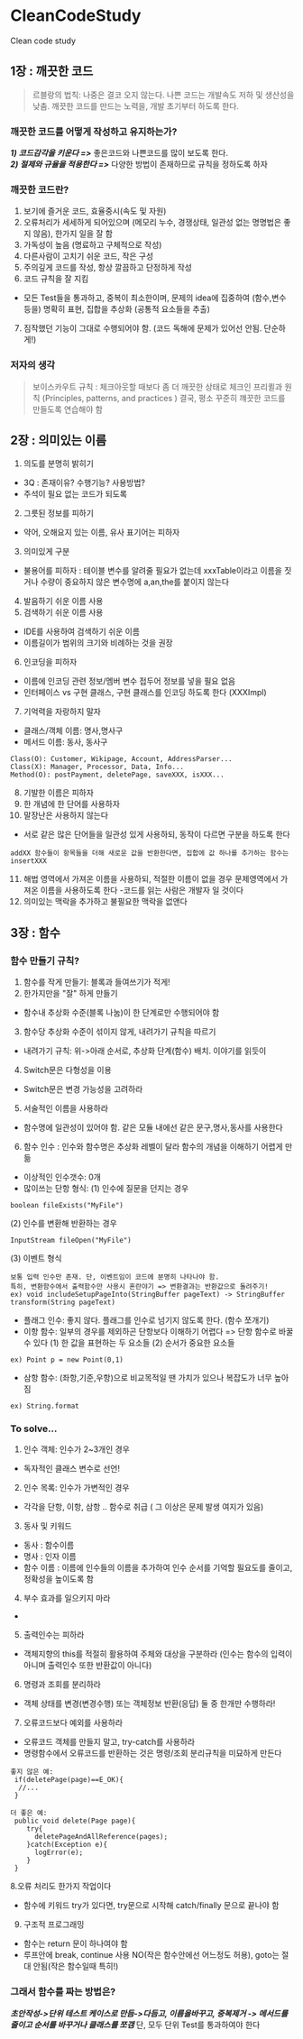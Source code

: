 # CleanCodeStudy
Clean code study
  
  
  
## 1장 : 깨끗한 코드

>르블랑의 법칙: 나중은 결코 오지 않는다.
나쁜 코드는 개발속도 저하 및 생산성을 낮춤. 
깨끗한 코드를 만드는 노력을, 개발 초기부터 하도록 한다.



### 깨끗한 코드를 어떻게 작성하고 유지하는가?
 ***1) 코드감각을 키운다 =>***  좋은코드와 나쁜코드를 많이 보도록 한다.\
 ***2) 절제와 규율을 적용한다 =>*** 다양한 방법이 존재하므로 규칙을 정하도록 하자

### 깨끗한 코드란?
1) 보기에 즐거운 코드, 효율중시(속도 및 자원)
2) 오류처리가 세세하게 되어있으며 (메모리 누수, 경쟁상태, 일관성 없는 명명법은 좋지 않음), 한가지 일을 잘 함
3) 가독성이 높음 (명료하고 구체적으로 작성)
4) 다른사람이 고치기 쉬운 코드, 작은 구성
5) 주의깊게 코드를 작성, 항상 깔끔하고 단정하게 작성
6) 코드 규칙을 잘 지킴
 - 모든 Test들을 통과하고, 중복이 최소한이며, 문제의 idea에 집중하여 (함수,변수 등을) 명확히 표현, 집합을 추상화 (공통적 요소들을 추출)
7) 짐작했던 기능이 그대로 수행되어야 함. (코드 독해에 문제가 있어선 안됨. 단순하게!)
 
### 저자의 생각
 >보이스카우트 규칙 : 체크아웃할 때보다 좀 더 깨끗한 상태로 체크인
 >프리퀼과 원칙 (Principles, patterns, and practices )
 결국, 평소 꾸준히 꺠끗한 코드를 만들도록 연습해야 함 
   
  
  
## 2장 : 의미있는 이름
1. 의도를 분명히 밝히기
 - 3Q : 존재이유? 수행기능? 사용방법?
 - 주석이 필요 없는 코드가 되도록
2. 그릇된 정보를 피하기
 - 약어, 오해요지 있는 이름, 유사 표기어는 피하자
3. 의미있게 구분
 - 불용어를 피하자 : 테이블 변수를 알려줄 필요가 없는데 xxxTable이라고 이름을 짓거나 수량이 중요하지 않은 변수명에 a,an,the를 붙이지 않는다
4. 발음하기 쉬운 이름 사용
5. 검색하기 쉬운 이름 사용
 - IDE를 사용하여 검색하기 쉬운 이름
 - 이름길이가 범위의 크기와 비례하는 것을 권장 
6. 인코딩을 피하자
 - 이름에 인코딩 관련 정보/멤버 변수 접두어 정보를 넣을 필요 없음
 - 인터페이스 vs 구현 클래스, 구현 클래스를 인코딩 하도록 한다 (XXXImpl)
7. 기억력을 자랑하지 말자
 - 클래스/객체 이름: 명사,명사구
 - 메서드 이름: 동사, 동사구
 ```
 Class(O): Customer, Wikipage, Account, AddressParser...
 Class(X): Manager, Processor, Data, Info...
 Method(O): postPayment, deletePage, saveXXX, isXXX...
 ```
8. 기발한 이름은 피하자
9. 한 개념에 한 단어를 사용하자
10. 말장난은 사용하지 않는다
 - 서로 같은 많은 단어들을 일관성 있게 사용하되, 동작이 다르면 구분을 하도록 한다
```
addXX 함수들이 항목들을 더해 새로운 값을 반환한다면, 집합에 값 하나를 추가하는 함수는 insertXXX
```
11. 해법 영역에서 가져온 이름을 사용하되, 적절한 이름이 없을 경우 문제영역에서 가져온 이름을 사용하도록 한다
 -코드를 읽는 사람은 개발자 일 것이다
12. 의미있는 맥락을 추가하고 불필요한 맥락을 없앤다





## 3장 : 함수

### 함수 만들기 규칙?
1) 함수를 작게 만들기: 블록과 들여쓰기가 적게!
2) 한가지만을 "잘" 하게 만들기
 - 함수내 추상화 수준(블록 나눔)이 한 단계로만 수행되어야 함
3) 함수당 추상화 수준이 섞이지 않게, 내려가기 규칙을 따르기
 - 내려가기 규칙: 위->아래 순서로, 추상화 단계(함수) 배치. 이야기를 읽듯이
4) Switch문은 다형성을 이용
 - Switch문은 변경 가능성을 고려하라
5) 서술적인 이름을 사용하라
 - 함수명에 일관성이 있어야 함. 같은 모듈 내에선 같은 문구,명사,동사를 사용한다
6) 함수 인수 : 인수와 함수명은 추상화 레벨이 달라 함수의 개념을 이해하기 어렵게 만듦
 - 이상적인 인수갯수: 0개
 - 많이쓰는 단항 형식:
  (1) 인수에 질문을 던지는 경우
  ```
  boolean fileExists("MyFile")
  ```
  (2) 인수를 변환해 반환하는 경우
  ```
  InputStream fileOpen("MyFile")
  ```
  (3) 이벤트 형식
  ```
  보통 입력 인수만 존재. 단, 이벤트임이 코드에 분명히 나타나야 함.
  특히, 변환함수에서 출력함수만 사용시 혼란야기 => 변환결과는 반환값으로 돌려주기!
  ex) void includeSetupPageInto(StringBuffer pageText) -> StringBuffer transform(String pageText)
  ```
 - 플래그 인수: 좋지 않다. 플래그를 인수로 넘기지 않도록 한다. (함수 쪼개기)
 - 이항 함수: 일부의 경우를 제외하곤 단항보다 이해하기 어렵다 => 단항 함수로 바꿀 수 있다
  (1) 한 값을 표현하는 두 요소들
  (2) 순서가 중요한 요소들
  ```
  ex) Point p = new Point(0,1)
  ```
 - 삼항 함수: (좌항,기준,우항)으로 비교목적일 땐 가치가 있으나 복잡도가 너무 높아짐
 ```
 ex) String.format
 ```
 
 ### To solve...
1. 인수 객체: 인수가 2~3개인 경우
 - 독자적인 클래스 변수로 선언!
2. 인수 목록: 인수가 가변적인 경우
 - 각각을 단항, 이항, 삼항 .. 함수로 취급 ( 그 이상은 문제 발생 여지가 있음)
3. 동사 및 키워드
 - 동사 : 함수이름
 - 명사 : 인자 이름
 - 함수 이름 : 이름에 인수들의 이름을 추가하여 인수 순서를 기억할 필요도를 줄이고, 정확성을 높이도록 함
4. 부수 효과를 일으키지 마라
 - 
5. 출력인수는 피하라
 - 객체지향의 this를 적절히 활용하여 주체와 대상을 구분하라
  (인수는 함수의 입력이 아니며 출력인수 또한 반환값이 아니다)
6. 명령과 조회를 분리하라
 - 객체 상태를 변경(변경수행) 또는 객체정보 반환(응답) 둘 중 한개만 수행하라!
7. 오류코드보다 예외를 사용하라
 - 오류코드 객체를 만들지 말고, try-catch를 사용하라
 - 명령함수에서 오류코드를 반환하는 것은 명령/조회 분리규칙을 미묘하게 만든다
 ```
 좋지 않은 예:
  if(deletePage(page)==E_OK){
   //...
  }
  
 더 좋은 예:
  public void delete(Page page){
     try{
       deletePageAndAllReference(pages);
     }catch(Exception e){
       logError(e);
     }
  }
 ```
8.오류 처리도 한가지 작업이다
 - 함수에 키워드 try가 있다면, try문으로 시작해 catch/finally 문으로 끝나야 함
9. 구조적 프로그래밍
 - 함수는 return 문이 하나여야 함
 - 루프안에 break, continue 사용 NO(작은 함수안에선 어느정도 허용), goto는 절대 안됨(작은 함수일때 특히!)


 ### 그래서 함수를 짜는 방법은?
  ***초안작성->단위 테스트 케이스로 만듬->다듬고, 이름을바꾸고, 중복제거 -> 메서드를 줄이고 순서를 바꾸거나 클래스를 쪼갬*** 
  단, 모두 단위 Test를 통과하여야 한다
